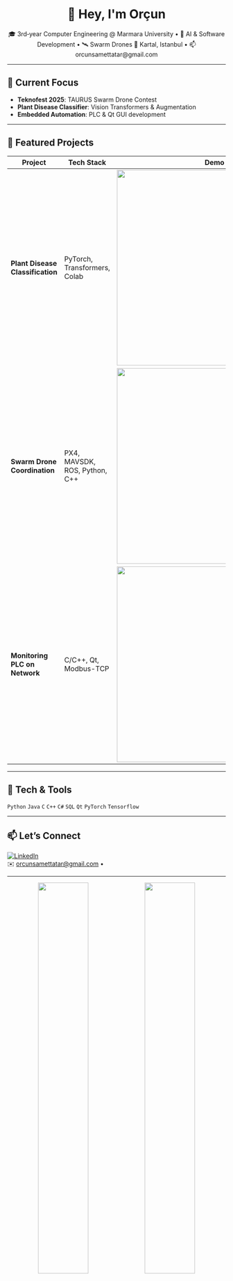 <h1 align="center">👋 Hey, I'm Orçun</h1>
<p align="center">
  🎓 3rd‑year Computer Engineering @ Marmara University • 🤖 AI & Software Development • 🛰️ Swarm Drones  
  📍 Kartal, Istanbul • 📫 orcunsamettatar@gmail.com
</p>

---

## 🔭 Current Focus
- **Teknofest 2025**: TAURUS Swarm Drone Contest  
- **Plant Disease Classifier**: Vision Transformers & Augmentation  
- **Embedded Automation**: PLC & Qt GUI development

---

## 🚀 Featured Projects

| Project                                    | Tech Stack                        |  Demo                                            |
|--------------------------------------------|-----------------------------------|--------------------------------------------------|
| **Plant Disease Classification**           | PyTorch, Transformers, Colab      | <img src="https://community.libretranslate.com/uploads/default/original/1X/a98c2fea0f6ec8314153dfbe0c1583c69ca3d4e2.gif" width="450"/> |
| **Swarm Drone Coordination**               | PX4, MAVSDK, ROS, Python, C++     | <img src="https://www.roboticgizmos.com/wp-content/uploads/2017/09/14/VIO-Swarm.gif" width="450"/> |
| **Monitoring PLC on Network**              | C/C++, Qt, Modbus-TCP             | <img src="https://media.giphy.com/media/xT9IgzoKnwFNmISR8I/giphy.gif" width="450"/> |

---

## 🧰 Tech & Tools
`Python` `Java` `C` `C++` `C#` `SQL` `Qt` `PyTorch` `Tensorflow` 

---

## 📫 Let’s Connect
[![LinkedIn](https://img.shields.io/badge/LinkedIn-0A66C2?style=flat&logo=linkedin&logoColor=white)](https://www.linkedin.com/in/orçun-samet-tatar-632699246)  
✉️ orcunsamettatar@gmail.com • 

---

<p align="center">
  <img src="https://github-readme-stats.vercel.app/api?username=Aidiaru&show_icons=true&theme=radical" width="48%"/>
  <img src="https://streak-stats.demolab.com/?user=Aidiaru&theme=radical" width="48%"/>
</p>
